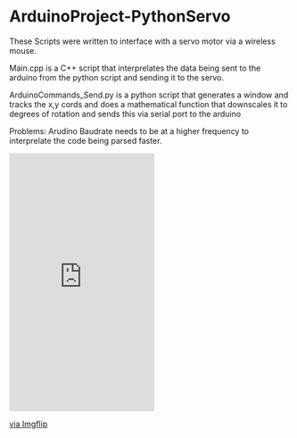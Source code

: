 # ArduinoProject-PythonServo
These Scripts were written to interface with a servo motor via a wireless mouse.

Main.cpp is a C++ script that interprelates the data being sent to the arduino from the python script and sending it to the servo.

ArduinoCommands_Send.py is a python script that generates a window and tracks the x,y cords and does a mathematical function that downscales it to degrees of rotation and sends this via serial port to the arduino

Problems:
Arudino Baudrate needs to be at a higher frequency to interprelate the code being parsed faster.

<div style="width:260px;max-width:100%;"><div style="height:0;padding-bottom:177.69%;position:relative;"><iframe width="260" height="462" style="position:absolute;top:0;left:0;width:100%;height:100%;" frameBorder="0" src="https://imgflip.com/embed/47w1lx"></iframe></div><p><a href="https://imgflip.com/gif/47w1lx">via Imgflip</a></p></div>
